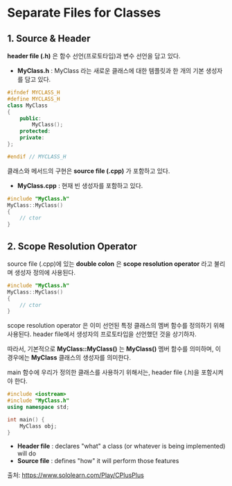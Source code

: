# Separate Files for Classes

## 1. Source & Header

__header file (.h)__ 은 함수 선언(프로토타입)과 변수 선언을 담고 있다. 

* __MyClass.h__ : MyClass 라는 새로운 클래스에 대한 템플릿과 한 개의 기본 생성자를 담고 있다.

```c++
#ifndef MYCLASS_H 
#define MYCLASS_H
class MyClass 
{
    public:
    	MyClass();
    protected:
    private:
};

#endif // MYCLASS_H
```



클래스와 메서드의 구현은 __source file (.cpp)__ 가 포함하고 있다. 

* __MyClass.cpp__ : 현재 빈 생성자를 포함하고 있다.

```c++
#include "MyClass.h"
MyClass::MyClass()
{
    // ctor
}
```





## 2. Scope Resolution Operator

source file (.cpp)에 있는 __double colon__ 은 __scope resolution operator__ 라고 불리며 생성자 정의에 사용된다.

```c++
#include "MyClass.h"
MyClass::MyClass()
{
    // ctor
}
```

scope resolution operator 은 이미 선언된 특정 클래스의 멤버 함수를 정의하기 위해 사용된다. header file에서 생성자의 프로토타입을 선언했던 것을 상기하자.

따라서, 기본적으로 __MyClass::MyClass()__ 는 __MyClass()__ 멤버 함수를 의미하며, 이 경우에는 __MyClass__ 클래스의 생성자를 의미한다.



main 함수에 우리가 정의한 클래스를 사용하기 위해서는, header file (.h)을 포함시켜야 한다.

```c++
#include <iostream>
#include "MyClass.h"
using namespace std;

int main() {
    MyClass obj;
}
```

* __Header file__ : declares "what" a class (or whatever is being implemented) will do
* __Source file__ : defines "how" it will perform those features







출처: https://www.sololearn.com/Play/CPlusPlus

